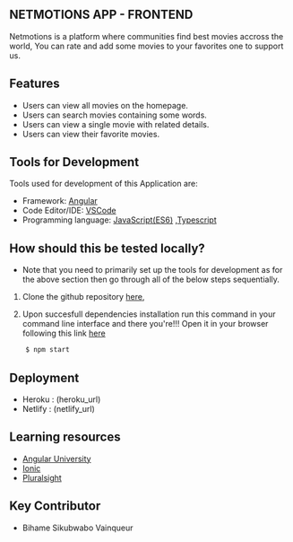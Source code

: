 ## NETMOTIONS APP - FRONTEND

 Netmotions is a platform where communities find best movies accross the world, You can rate and add some movies to your favorites one to support us.

## Features

- Users can view all movies on the homepage.
- Users can search movies containing some words.
- Users can view a single movie with related details.
- Users can view their favorite movies.


## Tools for Development

Tools used for development of this Application are:
- Framework: [Angular](https://angular.io/)
- Code Editor/IDE: [VSCode](https://code.visualstudio.com)
- Programming language: [JavaScript(ES6)](https://developer.mozilla.org/en-US/docs/Web/JavaScript/) ,[Typescript](https://www.typescriptlang.org/)

## How should this be tested locally?

- Note that you need to primarily set up the tools for development as for the above section then go through all of the below steps sequentially.

1. Clone the github repository [here](https://github.com/WinnersProx/net-motions), 


4. Upon succesfull dependencies installation run this command in your command line interface and there you're!!! Open it in your browser following this link [here](http://localhost:4200)
```sh
    $ npm start
```

## Deployment
- Heroku : (heroku_url)
- Netlify : (netlify_url)

## Learning resources
- [Angular University](http://angular-university.io)
- [Ionic](http://ionicframework.com)
- [Pluralsight](http://app.pluralsight.com)

## Key Contributor
- Bihame Sikubwabo Vainqueur
